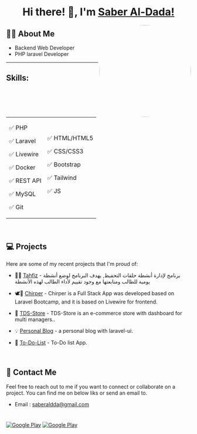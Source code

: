 <!-- <h1> Hi there, I'm Saber Al-Dada 👋 </h1>
 -->
<h1 align="center">Hi there! 👋, I'm <a href="#">Saber Al-Dada!</a></h1>

<img align='right' src="https://media2.giphy.com/media/qgQUggAC3Pfv687qPC/giphy.gif" style="width:250px;border-radius:50%;">
 
## 🙋‍♀️ About Me

- Backend Web Developer
- PHP laravel Developer
<hr>

## Skills:

<table border="0">
    <tr>
        <td>

✅ PHP

✅ Laravel

✅ Livewire

✅ Docker

✅ REST API

✅ MySQL

✅ Git
        </td>
        <td>
✅ HTML/HTML5

✅ CSS/CSS3

✅ Bootstrap

✅ Tailwind

✅ JS
        </td>
    </tr>
</table>

<br>
 
## 💻 Projects

Here are some of my recent projects that I'm proud of:

- 👨‍🏫 [Tahfiz](https://github.com/saberaldda/tahfiz) - برنامج لإدارة أنشطة حلقات التحفيظ, يهدف البرنامج لوضع أنشطة يومية للطالب ومتابعتها مع وجود تقييم لأداء الطالب لهذه الأنشطة

- 🕊🚀 [Chirper](https://github.com/saberaldda/chirper) - Chirper is a Full Stack App was developed based on Laravel Bootcamp, and it is based on
Livewire for frontend.

- 🛒 [TDS-Store](https://github.com/saberaldda/TDS-store) - TDS-Store is an e-commerce store with dashboard for multi managers..

- 💡 [Personal Blog](https://github.com/saberaldda/Personal_blog) - a personal blog with laravel-ui.

- 🎨 [To-Do-List](https://github.com/saberaldda/To-Do-List) - To-Do list App.
 
<br>

## 💬 Contact Me

Feel free to reach out to me if you want to connect or collaborate on a project. You can find me on below liks or send an email to.

- Email : saberaldda@gmail.com
#
 
<p><a href="http://Wa.me/970592105521" target="_blank"><img alt="Google Play" src="https://img.shields.io/badge/whatsapp-128C7E.svg?style=for-the-badge&logo=whatsapp&logoColor=white" /></a>
 <a href="https://www.linkedin.com/in/saberaldda" target="_blank"><img alt="Google Play" src="https://img.shields.io/badge/linkedin-0077b5.svg?style=for-the-badge&logo=linkedin&logoColor=white" /></a>
 <!-- <a href="https://www.youtube.com/@thedarksaber0" target="_blank"><img alt="Google Play" src="https://img.shields.io/badge/youtube-FF0000.svg?style=for-the-badge&logo=youtube&logoColor=white" /></a><p> -->
